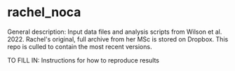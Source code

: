 # rachel_noca

General description: Input data files and analysis scripts from Wilson et al. 2022. Rachel's original, full archive from her MSc is stored on Dropbox. This repo is culled to contain the most recent versions.

TO FILL IN: Instructions for how to reproduce results